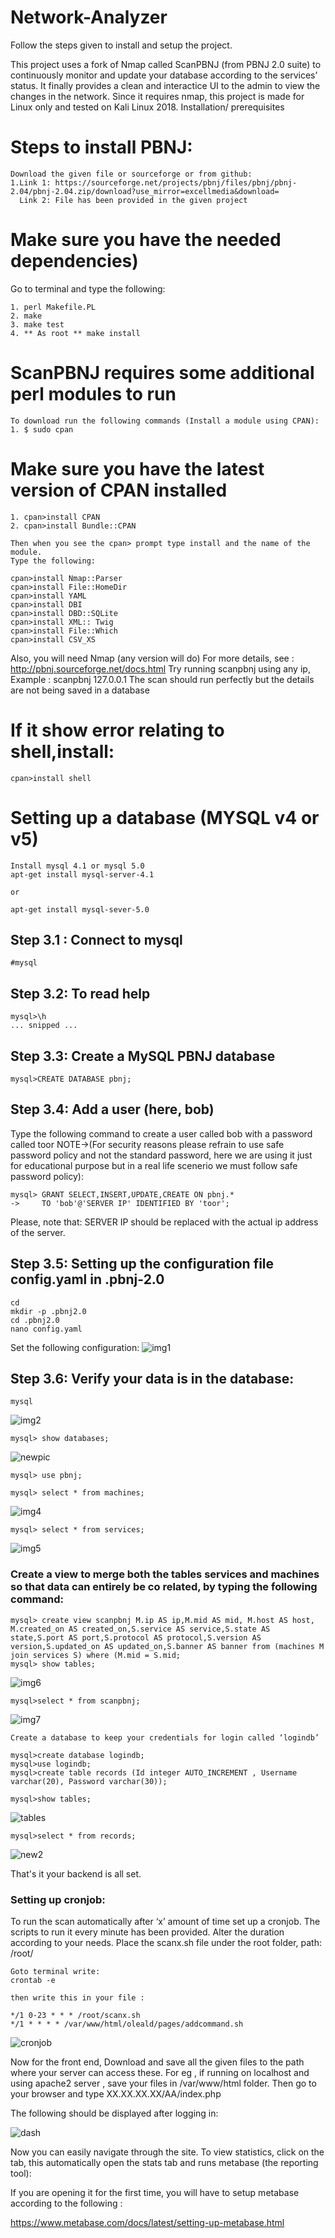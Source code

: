 # Network-Analyzer
Follow the steps given to install and setup the project.

This project uses a fork of Nmap called ScanPBNJ (from PBNJ 2.0 suite) to continuously monitor and update your database according to the services’ status.
It finally provides a clean and interactice UI to the admin to view the changes in the network.
Since it requires nmap, this project is made for Linux only and tested on Kali Linux 2018.
Installation/ prerequisites 

# Steps to install PBNJ:
	Download the given file or sourceforge or from github:
	1.Link 1: https://sourceforge.net/projects/pbnj/files/pbnj/pbnj-2.04/pbnj-2.04.zip/download?use_mirror=excellmedia&download=
	  Link 2: File has been provided in the given project

# Make sure you have the needed dependencies)	
Go to terminal and type the following:

	1. perl Makefile.PL
	2. make
	3. make test
	4. ** As root ** make install

# ScanPBNJ requires some additional perl modules to run
	To download run the following commands (Install a module using CPAN):
	1. $ sudo cpan

# Make sure you have the latest version of CPAN installed
	1. cpan>install CPAN
	2. cpan>install Bundle::CPAN

	Then when you see the cpan> prompt type install and the name of the module.
	Type the following:

	cpan>install Nmap::Parser
	cpan>install File::HomeDir
	cpan>install YAML
	cpan>install DBI
	cpan>install DBD::SQLite
	cpan>install XML:: Twig
	cpan>install File::Which
	cpan>install CSV_XS

Also, you will need Nmap (any version will do)
For more details, see : http://pbnj.sourceforge.net/docs.html
Try running scanpbnj using any ip, 
Example : scanpbnj 127.0.0.1
The scan should run perfectly but the details are not being saved in a database

# If it show error relating to shell,install:
	cpan>install shell

# Setting up a database (MYSQL v4 or v5)
	Install mysql 4.1 or mysql 5.0
	apt-get install mysql-server-4.1  
 	
	or
 
	apt-get install mysql-sever-5.0

## Step 3.1 : Connect to mysql
	#mysql

## Step 3.2: To read help	
    mysql>\h
    ... snipped ...
    
## Step 3.3: Create a MySQL PBNJ database 
    mysql>CREATE DATABASE pbnj;

## Step 3.4: Add a user (here, bob)

Type the following command to create a user called bob with a password called toor
NOTE->(For security reasons please refrain to use safe password policy and not the standard password, here we are using it just for educational purpose but in a real life scenerio we must follow safe password policy):

    mysql> GRANT SELECT,INSERT,UPDATE,CREATE ON pbnj.* 
    ->     TO 'bob'@'SERVER IP' IDENTIFIED BY 'toor';

Please, note that:  SERVER IP should be replaced with the actual 
ip address of the server.

## Step 3.5: Setting up the configuration file config.yaml in .pbnj-2.0
	cd
	mkdir -p .pbnj2.0
	cd .pbnj2.0
	nano config.yaml
Set the following configuration:
![img1](https://user-images.githubusercontent.com/21034583/43381062-021a3756-93f1-11e8-8e74-b00ab2506f93.JPG)

## Step 3.6: Verify your data is in the database:

	mysql
![img2](https://user-images.githubusercontent.com/21034583/43382169-90b53350-93f4-11e8-857c-874feb0b63ee.JPG)

	mysql> show databases;

![newpic](https://user-images.githubusercontent.com/21034583/43381411-33a5fc46-93f2-11e8-9688-43c17535ee64.JPG)

	mysql> use pbnj;

	mysql> select * from machines; 

![img4](https://user-images.githubusercontent.com/21034583/43381448-4cc83e00-93f2-11e8-98e8-678e54d2ef5c.png)

	mysql> select * from services; 

![img5](https://user-images.githubusercontent.com/21034583/43381451-5101f894-93f2-11e8-9b25-a5214ebbdd38.png)

### Create a view to merge both the tables services and machines so that data can entirely be co related, by typing the following command:

	mysql> create view scanpbnj M.ip AS ip,M.mid AS mid, M.host AS host, M.created_on AS created_on,S.service AS service,S.state AS state,S.port AS port,S.protocol AS protocol,S.version AS version,S.updated_on AS updated_on,S.banner AS banner from (machines M join services S) where (M.mid = S.mid;
	mysql> show tables;

![img6](https://user-images.githubusercontent.com/21034583/43381462-5de38b4a-93f2-11e8-9d04-bcd413323e5b.png)

	mysql>select * from scanpbnj;

![img7](https://user-images.githubusercontent.com/21034583/43381830-81b21a7c-93f3-11e8-8f43-98376067453e.JPG)

	Create a database to keep your credentials for login called ‘logindb’

	mysql>create database logindb;
	mysql>use logindb;
	mysql>create table records (Id integer AUTO_INCREMENT , Username varchar(20), Password varchar(30));

	mysql>show tables;

![tables](https://user-images.githubusercontent.com/21034583/43381966-f8d0e75a-93f3-11e8-973c-01a41f8dac78.JPG)


	mysql>select * from records;

![new2](https://user-images.githubusercontent.com/21034583/43381535-98ce9574-93f2-11e8-8d5c-d27fd970bfc3.JPG)

That's it your backend is all set.
### Setting up cronjob:

To run the scan automatically after ‘x’ amount of time set up a cronjob. 
The scripts to run it every minute has been provided.
Alter the duration according to your needs.
Place the scanx.sh file under the root folder, path: /root/

	Goto terminal write:
	crontab -e

	then write this in your file :

	*/1 0-23 * * * /root/scanx.sh
	*/1 * * * * /var/www/html/oleald/pages/addcommand.sh

![cronjob](https://user-images.githubusercontent.com/21034583/43381593-c2897f8c-93f2-11e8-98a8-dec244d98997.JPG)

Now for the front end,
Download and save all the given files to the path where your server can access these.
For eg , if running on localhost and using apache2 server , save your files in /var/www/html folder.
Then go to your browser and type XX.XX.XX.XX/AA/index.php

The following should be displayed after logging in:

![dash](https://user-images.githubusercontent.com/21034583/43381634-dd93f852-93f2-11e8-887d-76c5adddd432.JPG)

Now you can easily navigate through the site.
To view statistics, click on the tab, this automatically open the stats tab and runs metabase (the reporting tool):

If you are opening it for the first time, you will have to setup metabase according to the following :

https://www.metabase.com/docs/latest/setting-up-metabase.html

